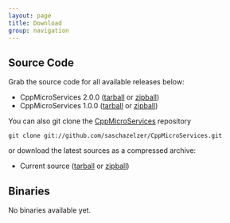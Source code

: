 ```yaml
---
layout: page
title: Download
group: navigation
---
```


Source Code
-----------

Grab the source code for all available releases below:

 * CppMicroServices 2.0.0 ([tarball](https://github.com/saschazelzer/CppMicroServices/archive/v2.0.0.tar.gz) or [zipball](https://github.com/saschazelzer/CppMicroServices/archive/v2.0.0.zip))
 * CppMicroServices 1.0.0 ([tarball](https://github.com/saschazelzer/CppMicroServices/archive/v1.0.0.tar.gz) or [zipball](https://github.com/saschazelzer/CppMicroServices/archive/v1.0.0.zip))

You can also git clone the [CppMicroServices](https://github.com/saschazelzer/CppMicroServices)
repository

    git clone git://github.com/saschazelzer/CppMicroServices.git

or download the latest sources as a compressed archive:

- Current source ([tarball](https://github.com/saschazelzer/CppMicroServices/tarball/master) or [zipball](https://github.com/saschazelzer/CppMicroServices/zipball/master))

Binaries
--------

No binaries available yet.


